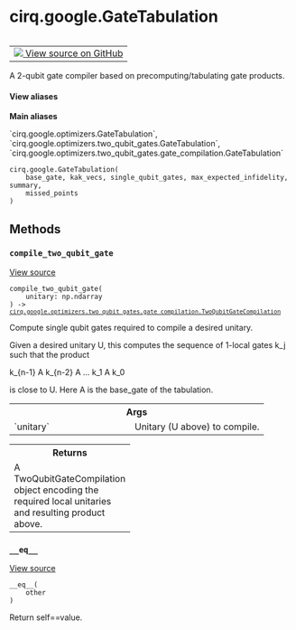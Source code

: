 <div itemscope itemtype="http://developers.google.com/ReferenceObject">
<meta itemprop="name" content="cirq.google.GateTabulation" />
<meta itemprop="path" content="Stable" />
<meta itemprop="property" content="__eq__"/>
<meta itemprop="property" content="__init__"/>
<meta itemprop="property" content="compile_two_qubit_gate"/>
</div>

# cirq.google.GateTabulation

<!-- Insert buttons and diff -->

<table class="tfo-notebook-buttons tfo-api" align="left">

<td>
  <a target="_blank" href="https://github.com/quantumlib/cirq/tree/master/cirq/google/optimizers/two_qubit_gates/gate_compilation.py">
    <img src="https://www.tensorflow.org/images/GitHub-Mark-32px.png" />
    View source on GitHub
  </a>
</td>
</table>



A 2-qubit gate compiler based on precomputing/tabulating gate products.

<section class="expandable">
  <h4 class="showalways">View aliases</h4>
  <p>
<b>Main aliases</b>
<p>`cirq.google.optimizers.GateTabulation`, `cirq.google.optimizers.two_qubit_gates.GateTabulation`, `cirq.google.optimizers.two_qubit_gates.gate_compilation.GateTabulation`</p>
</p>
</section>

<pre class="devsite-click-to-copy prettyprint lang-py tfo-signature-link">
<code>cirq.google.GateTabulation(
    base_gate, kak_vecs, single_qubit_gates, max_expected_infidelity, summary,
    missed_points
)
</code></pre>



<!-- Placeholder for "Used in" -->

    

## Methods

<h3 id="compile_two_qubit_gate"><code>compile_two_qubit_gate</code></h3>

<a target="_blank" href="https://github.com/quantumlib/cirq/tree/master/cirq/google/optimizers/two_qubit_gates/gate_compilation.py">View source</a>

<pre class="devsite-click-to-copy prettyprint lang-py tfo-signature-link">
<code>compile_two_qubit_gate(
    unitary: np.ndarray
) -> <a href="../../cirq/google/optimizers/two_qubit_gates/gate_compilation/TwoQubitGateCompilation.md"><code>cirq.google.optimizers.two_qubit_gates.gate_compilation.TwoQubitGateCompilation</code></a>
</code></pre>

Compute single qubit gates required to compile a desired unitary.

Given a desired unitary U, this computes the sequence of 1-local gates
k_j such that the product

k_{n-1} A k_{n-2} A ... k_1 A k_0

is close to U. Here A is the base_gate of the tabulation.

<!-- Tabular view -->
 <table class="responsive fixed orange">
<colgroup><col width="214px"><col></colgroup>
<tr><th colspan="2">Args</th></tr>

<tr>
<td>
`unitary`
</td>
<td>
Unitary (U above) to compile.
</td>
</tr>
</table>



<!-- Tabular view -->
 <table class="responsive fixed orange">
<colgroup><col width="214px"><col></colgroup>
<tr><th colspan="2">Returns</th></tr>
<tr class="alt">
<td colspan="2">
A TwoQubitGateCompilation object encoding the required local
unitaries and resulting product above.
</td>
</tr>

</table>



<h3 id="__eq__"><code>__eq__</code></h3>

<a target="_blank" href="https://github.com/quantumlib/cirq/tree/master/cirq/google/optimizers/two_qubit_gates/gate_compilation.py">View source</a>

<pre class="devsite-click-to-copy prettyprint lang-py tfo-signature-link">
<code>__eq__(
    other
)
</code></pre>

Return self==value.




